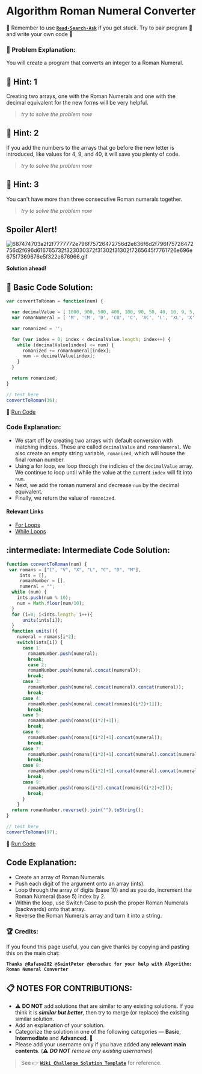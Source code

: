 # Algorithm Roman Numeral Converter

:triangular_flag_on_post: Remember to use [**`Read-Search-Ask`**](FreeCodeCamp-Get-Help) if you get stuck. Try to pair program :busts_in_silhouette: and write your own code :pencil:

### :checkered_flag: Problem Explanation:

You will create a program that converts an integer to a Roman Numeral.

## :speech_balloon: Hint: 1

Creating two arrays, one with the Roman Numerals and one with the decimal equivalent for the new forms will be very helpful.

> _try to solve the problem now_

## :speech_balloon: Hint: 2

If you add the numbers to the arrays that go before the new letter is introduced, like values for 4, 9, and 40, it will save you plenty of code.

> _try to solve the problem now_

## :speech_balloon: Hint: 3

You can't have more than three consecutive Roman numerals together.

> _try to solve the problem now_

## Spoiler Alert!

![687474703a2f2f7777772e796f75726472756d2e636f6d2f796f75726472756d2f696d616765732f323030372f31302f31302f7265645f7761726e696e675f7369676e5f322e676966.gif](https://files.gitter.im/FreeCodeCamp/Wiki/nlOm/thumb/687474703a2f2f7777772e796f75726472756d2e636f6d2f796f75726472756d2f696d616765732f323030372f31302f31302f7265645f7761726e696e675f7369676e5f322e676966.gif)

**Solution ahead!**

## :beginner: Basic Code Solution:

```javascript
var convertToRoman = function(num) {

  var decimalValue = [ 1000, 900, 500, 400, 100, 90, 50, 40, 10, 9, 5, 4, 1 ];
  var romanNumeral = [ 'M', 'CM', 'D', 'CD', 'C', 'XC', 'L', 'XL', 'X', 'IX', 'V', 'IV', 'I' ];

  var romanized = '';

  for (var index = 0; index < decimalValue.length; index++) {
    while (decimalValue[index] <= num) {
      romanized += romanNumeral[index];
      num -= decimalValue[index];
    }
  }

  return romanized;
}

// test here
convertToRoman(36);
```

:rocket: [Run Code](https://repl.it/CLmf/0)

### Code Explanation:

- We start off by creating two arrays with default conversion with matching indices. These are called `decimalValue` and `romanNumeral`. We also create an empty string variable, `romanized`, which will house the final roman number.
- Using a for loop, we loop through the indicies of the `decimalValue` array. We continue to loop until while the value at the current `index` will fit into `num`.
- Next, we add the roman numeral and decrease `num` by the decimal equivalent.
- Finally, we return the value of `romanized`.

#### Relevant Links

- [For Loops](JS-For-Loop)
- [While Loops](JS-While-Loop)

## :intermediate: Intermediate Code Solution:

```javascript
function convertToRoman(num) {
 var romans = ["I", "V", "X", "L", "C", "D", "M"],
     ints = [],
     romanNumber = [],
     numeral = "";
  while (num) {
    ints.push(num % 10);
    num = Math.floor(num/10);
  }
  for (i=0; i<ints.length; i++){
      units(ints[i]);
  }
  function units(){
    numeral = romans[i*2];
    switch(ints[i]) {
      case 1:
        romanNumber.push(numeral);
        break;
        case 2:
        romanNumber.push(numeral.concat(numeral));
        break;
      case 3:
        romanNumber.push(numeral.concat(numeral).concat(numeral));
        break;
      case 4:
        romanNumber.push(numeral.concat(romans[(i*2)+1]));
        break;
      case 5:
        romanNumber.push(romans[(i*2)+1]);
        break;
      case 6:
        romanNumber.push(romans[(i*2)+1].concat(numeral));
        break;
      case 7:
        romanNumber.push(romans[(i*2)+1].concat(numeral).concat(numeral));
        break;
      case 8:
        romanNumber.push(romans[(i*2)+1].concat(numeral).concat(numeral).concat(numeral));
        break;
      case 9:
        romanNumber.push(romans[i*2].concat(romans[(i*2)+2]));
        break;
      }
    }
  return romanNumber.reverse().join("").toString();
}

// test here
convertToRoman(97);
```

:rocket: [Run Code](https://repl.it/C1YV)

## Code Explanation:

- Create an array of Roman Numerals.
- Push each digit of the argument onto an array (ints).
- Loop through the array of digits (base 10) and as you do, increment the Roman Numeral (base 5) index by 2.
- Within the loop, use Switch Case to push the proper Roman Numerals (backwards) onto that array.
- Reverse the Roman Numerals array and turn it into a string.

### :trophy: Credits:

If you found this page useful, you can give thanks by copying and pasting this on the main chat:

**`Thanks @Rafase282 @SaintPeter @benschac for your help with Algorithm: Roman Numeral Converter`**

## :clipboard: NOTES FOR CONTRIBUTIONS:

- :warning: **DO NOT** add solutions that are similar to any existing solutions. If you think it is **_similar but better_**, then try to merge (or replace) the existing similar solution.
- Add an explanation of your solution.
- Categorize the solution in one of the following categories &mdash; **Basic**, **Intermediate** and **Advanced**. :traffic_light:
- Please add your username only if you have added any **relevant main contents**. (:warning: **_DO NOT_** _remove any existing usernames_)

> See :point_right: [**`Wiki Challenge Solution Template`**](Wiki-Template-Challenge-Solution) for reference.
